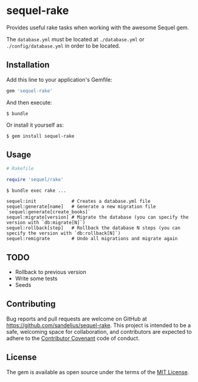 # sequel-rake

Provides useful rake tasks when working with the awesome Sequel gem.

The `database.yml` must be located at `./database.yml` or `./config/database.yml` in
order to be located.

## Installation

Add this line to your application's Gemfile:

```ruby
gem 'sequel-rake'
```

And then execute:

    $ bundle

Or install it yourself as:

    $ gem install sequel-rake

## Usage

```ruby
# Rakefile

require 'sequel/rake'
```

```
$ bundle exec rake ...

sequel:init             # Creates a database.yml file
sequel:generate[name]   # Generate a new migration file `sequel:generate[create_books]`
sequel:migrate[version] # Migrate the database (you can specify the version with `db:migrate[N]`)
sequel:rollback[step]   # Rollback the database N steps (you can specify the version with `db:rollback[N]`)
sequel:remigrate        # Undo all migrations and migrate again
```

## TODO

* Rollback to previous version
* Write some tests
* Seeds

## Contributing

Bug reports and pull requests are welcome on GitHub at https://github.com/sandelius/sequel-rake. This project is intended to be a safe, welcoming space for collaboration, and contributors are expected to adhere to the [Contributor Covenant](http://contributor-covenant.org) code of conduct.


## License

The gem is available as open source under the terms of the [MIT License](http://opensource.org/licenses/MIT).